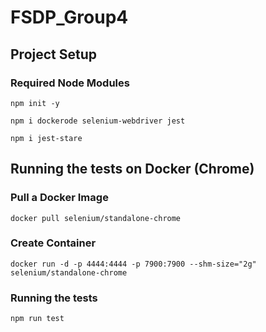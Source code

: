 # FSDP_Group4

## Project Setup

### Required Node Modules
```shell
npm init -y
```

```shell
npm i dockerode selenium-webdriver jest
```

```shell
npm i jest-stare
```

## Running the tests on Docker (Chrome)

### Pull a Docker Image
```shell
docker pull selenium/standalone-chrome
```

### Create Container
```shell
docker run -d -p 4444:4444 -p 7900:7900 --shm-size="2g" selenium/standalone-chrome
```

### Running the tests
```shell
npm run test
```
